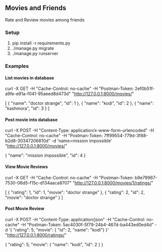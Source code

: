 ## Movies and Friends
Rate and Review movies among friends

### Setup
1. pip install -r requirements.py
2. ./manage.py migrate
3. ./manage.py runserver

### Examples

#### List movies in database

curl -X GET -H "Cache-Control: no-cache" -H "Postman-Token: 2ef0b51f-a9fe-e91a-f041-95aeed8d473d" "http://127.0.0.1:8000/movies/"

[
  {
    "name": "doctor strange",
    "id": 1
  },
  {
    "name": "kodi",
    "id": 2
  },
  {
    "name": "kashmora",
    "id": 3
  }
]

#### Post movie into database

curl -X POST -H "Content-Type: application/x-www-form-urlencoded" -H "Cache-Control: no-cache" -H "Postman-Token: 7ff99554-779d-3f88-b2d8-30347206810d" -d 'name=mission impossible' "http://127.0.0.1:8000/movies/"

{
  "name": "mission impossible",
  "id": 4
}

#### View Movie Reviews

curl -X GET -H "Cache-Control: no-cache" -H "Postman-Token: b9e79967-7530-06d5-f15c-d134aaca8707" "http://127.0.0.1:8000/movies/1/ratings/"

[
  {
    "rating": 1,
    "id": 1,
    "movie": "doctor strange"
  },
  {
    "rating": 2,
    "id": 2,
    "movie": "doctor strange"
  }
]

#### Post Movie Review

curl -X POST -H "Content-Type: application/json" -H "Cache-Control: no-cache" -H "Postman-Token: 5ac4030f-5f79-24b4-467d-ba443ed0ed4d" -d '{
"rating": 5,
"movie": {
"id": 2,
"name": "kodi"}
}' "http://127.0.0.1:8000/ratings/"

{
  "rating": 5,
  "movie": {
    "name": "kodi",
    "id": 2
  }
}
